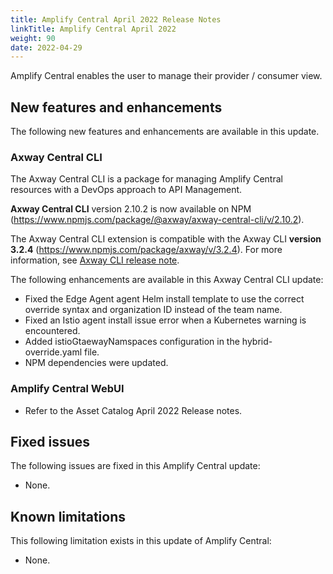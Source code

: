 ```yaml
---
title: Amplify Central April 2022 Release Notes
linkTitle: Amplify Central April 2022
weight: 90
date: 2022-04-29
---
```


Amplify Central enables the user to manage their provider / consumer view.

## New features and enhancements

The following new features and enhancements are available in this update.

### Axway Central CLI

The Axway Central CLI is a package for managing Amplify Central resources with a DevOps approach to API Management.

**Axway Central CLI** version 2.10.2 is now available on NPM (<https://www.npmjs.com/package/@axway/axway-central-cli/v/2.10.2>).

The Axway Central CLI extension is compatible with the Axway CLI **version 3.2.4** (<https://www.npmjs.com/package/axway/v/3.2.4>).
For more information, see [Axway CLI release note](https://docs.axway.com/bundle/axwaycli-open-docs/page/docs/release_notes/3_2_4_20220328_relnote/index.html).

The following enhancements are available in this Axway Central CLI update:

* Fixed the Edge Agent agent Helm install template to use the correct override syntax and organization ID instead of the team name.
* Fixed an Istio agent install issue error when a Kubernetes warning is encountered.
* Added istioGtaewayNamspaces configuration in the hybrid-override.yaml file.
* NPM dependencies were updated.

### Amplify Central WebUI

* Refer to the Asset Catalog April 2022 Release notes.

## Fixed issues

The following issues are fixed in this Amplify Central update:

* None.

## Known limitations

This following limitation exists in this update of Amplify Central:

* None.
